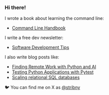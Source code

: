 ### Hi there!

I wrote a book about learning the command line:

- [Command Line Handbook](https://gum.co/moderncommandline)

I write a free dev newsletter:

- [Software Development Tips](https://efficientdev.substack.com/)

I also write blog posts like:

- [Finding Remote Work with Python and AI](https://stribny.name/blog/python-job-search/)
- [Testing Python Applications with Pytest](https://stribny.name/blog/pytest/)
- [Scaling relational SQL databases](https://stribny.name/blog/2020/07/scaling-relational-sql-databases)

🐦 You can find me on X as [@stribny](https://x.com/stribny)

<!--
**stribny/stribny** is a ✨ _special_ ✨ repository because its `README.md` (this file) appears on your GitHub profile.

Here are some ideas to get you started:

- 🔭 I’m currently working on ...
- 🌱 I’m currently learning ...
- 👯 I’m looking to collaborate on ...
- 🤔 I’m looking for help with ...
- 💬 Ask me about ...
- 📫 How to reach me: ...
- 😄 Pronouns: ...
- ⚡ Fun fact: ...
-->
